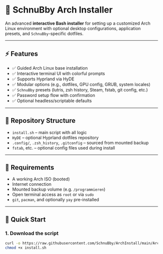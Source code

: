 # 🐧 SchnuBby Arch Installer

An advanced **interactive Bash installer** for setting up a customized Arch Linux environment with optional desktop configurations, application presets, and `SchnuBby`-specific dotfiles.

---

## ⚡ Features

- ✅ Guided Arch Linux base installation
- ✅ Interactive terminal UI with colorful prompts
- ✅ Supports Hyprland via HyDE
- ✅ Modular options (e.g., dotfiles, GPU config, GRUB, system locales)
- ✅ `SchnuBby` presets (lutris, zsh history, Steam, fstab, git config, etc.)
- ✅ Password setup flow with confirmation
- ✅ Optional headless/scriptable defaults

---

## 📁 Repository Structure

- `install.sh` – main script with all logic
- `HyDE` – optional Hyprland dotfiles repository
- `.config/`, `.zsh_history`, `.gitconfig` – sourced from mounted backup
- `fstab`, etc. – optional config files used during install

---

## 🧰 Requirements

- A working Arch ISO (booted)
- Internet connection
- Mounted backup volume (e.g. `/programmieren`)
- Open terminal access as `root` or via `sudo`
- `git`, `pacman`, and optionally `yay` pre-installed

---

## 🚀 Quick Start

### 1. **Download the script**
```bash
curl -o https://raw.githubusercontent.com/SchnuBby/ArchInstall/main/ArchInstall.sh ./ArchInstall.sh
chmod +x install.sh
